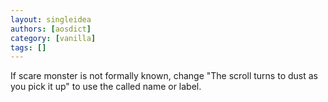 ```yaml
---
layout: singleidea
authors: [aosdict]
category: [vanilla]
tags: []
---
```

If scare monster is not formally known, change "The scroll turns to dust as you pick it up" to use the called name or label.
